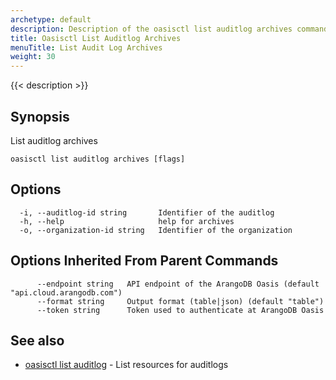 ```yaml
---
archetype: default
description: Description of the oasisctl list auditlog archives command
title: Oasisctl List Auditlog Archives
menuTitle: List Audit Log Archives
weight: 30
---
```

{{< description >}}
## Synopsis
List auditlog archives

```
oasisctl list auditlog archives [flags]
```

## Options
```
  -i, --auditlog-id string       Identifier of the auditlog
  -h, --help                     help for archives
  -o, --organization-id string   Identifier of the organization
```

## Options Inherited From Parent Commands
```
      --endpoint string   API endpoint of the ArangoDB Oasis (default "api.cloud.arangodb.com")
      --format string     Output format (table|json) (default "table")
      --token string      Token used to authenticate at ArangoDB Oasis
```

## See also
* [oasisctl list auditlog](list-auditlog.md)	 - List resources for auditlogs

